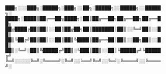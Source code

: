 
███╗░░░███╗░█████╗░███╗░░██╗░█████╗░░█████╗░░█████╗░
████╗░████║██╔══██╗████╗░██║██╔══██╗██╔══██╗██╔══██╗
██╔████╔██║██║░░██║██╔██╗██║███████║██║░░╚═╝██║░░██║
██║╚██╔╝██║██║░░██║██║╚████║██╔══██║██║░░██╗██║░░██║
██║░╚═╝░██║╚█████╔╝██║░╚███║██║░░██║╚█████╔╝╚█████╔╝
╚═╝░░░░░╚═╝░╚════╝░╚═╝░░╚══╝╚═╝░░╚═╝░╚════╝░░╚════╝░
